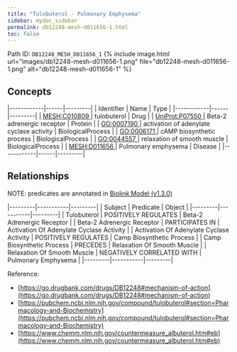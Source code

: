 ```yaml
---
title: "Tulobuterol - Pulmonary Emphysema"
sidebar: mydoc_sidebar
permalink: db12248-mesh-d011656-1.html
toc: false 
---
```



Path ID: `DB12248_MESH_D011656_1`
{% include image.html url="images/db12248-mesh-d011656-1.png" file="db12248-mesh-d011656-1.png" alt="db12248-mesh-d011656-1" %}

## Concepts

|------------|------|---------|
| Identifier | Name | Type    |
|------------|------|---------|
| <a href="https://identifiers.org/MESH:C010809">MESH:C010809 </a> | tulobuterol | Drug |
| <a href="https://identifiers.org/UniProt:P07550">UniProt:P07550 </a> | Beta-2 adrenergic receptor | Protein |
| <a href="https://identifiers.org/GO:0007190">GO:0007190 </a> | activation of adenylate cyclase activity | BiologicalProcess |
| <a href="https://identifiers.org/GO:0006171">GO:0006171 </a> | cAMP biosynthetic process | BiologicalProcess |
| <a href="https://identifiers.org/GO:0044557">GO:0044557 </a> | relaxation of smooth muscle | BiologicalProcess |
| <a href="https://identifiers.org/MESH:D011656">MESH:D011656 </a> | Pulmonary emphysema | Disease |
|------------|------|---------|

## Relationships


NOTE: predicates are annotated in <a href="https://github.com/biolink/biolink-model/releases/tag/v1.3.0">Biolink Model (v1.3.0)</a>

|---------|-----------|---------|
| Subject | Predicate | Object  |
|---------|-----------|---------|
| Tulobuterol | POSITIVELY REGULATES | Beta-2 Adrenergic Receptor |
| Beta-2 Adrenergic Receptor | PARTICIPATES IN | Activation Of Adenylate Cyclase Activity |
| Activation Of Adenylate Cyclase Activity | POSITIVELY REGULATES | Camp Biosynthetic Process |
| Camp Biosynthetic Process | PRECEDES | Relaxation Of Smooth Muscle |
| Relaxation Of Smooth Muscle | NEGATIVELY CORRELATED WITH | Pulmonary Emphysema |
|---------|-----------|---------|

Reference: 
  - [https://go.drugbank.com/drugs/DB12248#mechanism-of-action](https://go.drugbank.com/drugs/DB12248#mechanism-of-action)
  - [https://pubchem.ncbi.nlm.nih.gov/compound/tulobuterol#section=Pharmacology-and-Biochemistry](https://pubchem.ncbi.nlm.nih.gov/compound/tulobuterol#section=Pharmacology-and-Biochemistry)
  - [https://www.chemm.nlm.nih.gov/countermeasure_albuterol.htm#eb](https://www.chemm.nlm.nih.gov/countermeasure_albuterol.htm#eb)

